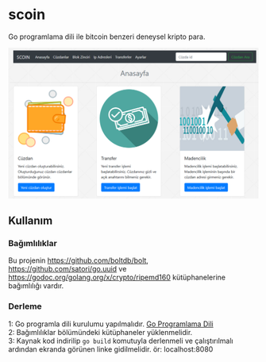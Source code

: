 # scoin
Go programlama dili ile bitcoin benzeri deneysel kripto para.

![pic](https://github.com/mehmetkesik/scoin/blob/master/html/foto/pic.png)

## Kullanım

### Bağımlılıklar
Bu projenin https://github.com/boltdb/bolt, https://github.com/satori/go.uuid ve https://godoc.org/golang.org/x/crypto/ripemd160 kütüphanelerine bağımlılığı vardır.

### Derleme
1: Go programla dili kurulumu yapılmalıdır. [Go Programlama Dili](https://golang.org/dl/) <br/>
2: Bağımlılıklar bölümündeki kütüphaneler yüklenmelidir. <br/>
3: Kaynak kod indirilip `go build` komutuyla derlenmeli ve çalıştırılmalı ardından ekranda görünen linke gidilmelidir. ör: localhost:8080
